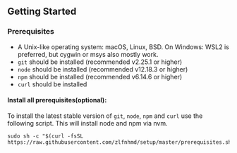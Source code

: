 ## Getting Started

### Prerequisites

* A Unix-like operating system: macOS, Linux, BSD. On Windows: WSL2 is preferred, but cygwin or msys also mostly work.
* `git` should be installed (recommended v2.25.1 or higher)
* `node` should be installed (recommended v12.18.3 or higher)
* `npm` should be installed (recommended v6.14.6 or higher)
* `curl` should be installed

#### Install all prerequisites(optional):
To install the latest stable version of `git`, `node`, `npm` and `curl` use the following script. This will install node and npm via nvm.
```shell
sudo sh -c "$(curl -fsSL https://raw.githubusercontent.com/zlfnhmd/setup/master/prerequisites.sh)"
```
